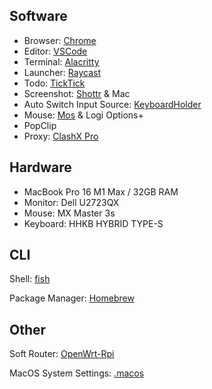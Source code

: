 ## Software

- Browser: [Chrome](Chrome/Chrome.md)
- Editor: [VSCode](https://code.visualstudio.com/)
- Terminal: [Alacritty](https://github.com/alacritty/alacritty)
- Launcher: [Raycast](https://raycast.com)
- Todo: [TickTick](https://ticktick.com/)
- Screenshot: [Shottr](https://shottr.cc/) & Mac
- Auto Switch Input Source: [KeyboardHolder](https://github.com/leaves615/KeyboardHolder)
- Mouse: [Mos](https://mos.caldis.me/) & Logi Options+
- PopClip
- Proxy: [ClashX Pro](https://install.appcenter.ms/users/clashx/apps/clashx-pro/distribution_groups/public)

## Hardware

- MacBook Pro 16 M1 Max / 32GB RAM
- Monitor: Dell U2723QX
- Mouse: MX Master 3s
- Keyboard: HHKB HYBRID TYPE-S

## CLI

Shell: [fish](https://fishshell.com/)

Package Manager: [Homebrew](https://brew.sh/)

## Other

Soft Router: [OpenWrt-Rpi](https://github.com/SuLingGG/OpenWrt-Rpi)

MacOS System Settings: [.macos](.macos)
